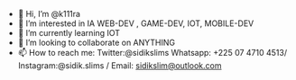 - 👋 Hi, I’m @k111ra
- 👀 I’m interested in IA WEB-DEV , GAME-DEV, IOT, MOBILE-DEV
- 🌱 I’m currently learning IOT
- 💞️ I’m looking to collaborate on ANYTHING
- 📫 How to reach me: Twitter:@sidikslims Whatsapp: +225 07 4710 4513/ Instagram:@sidik.slims / Email: sidikslim@outlook.com

<!---
k111ra/k111ra is a ✨ special ✨ repository because its `README.md` (this file) appears on your GitHub profile.
You can click the Preview link to take a look at your changes.
--->
